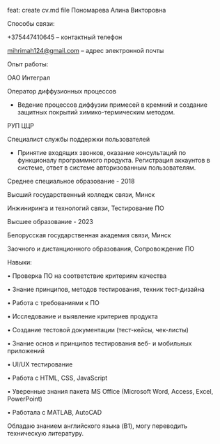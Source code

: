 feat: create cv.md file
Пономарева Алина Викторовна

Способы связи:

+375447410645 – контактный телефон

mihrimah124@gmail.com – адрес электронной почты

Опыт работы:

ОАО Интеграл

Оператор диффузионных процессов

- Ведение процессов диффузии примесей в кремний и создание защитных покрытий химико-термическим методом.
  
РУП ЦЦР

Специалист службы поддержки пользователей

- Принятие входящих звонков, оказание консультаций по функционалу программного продукта. Регистрация аккаунтов в системе, ответ в системе авторизованным пользователям.
  
Среднее специальное образование - 2018

Высший государственный колледж связи, Минск

Инжиниринга и технологий связи, Тестирование ПО

Высшее образование - 2023

Белорусская государственная академия связи, Минск

Заочного и дистанционного образования, Сопровождение ПО

Навыки:

•	Проверка ПО на соответствие критериям качества

•	Знание принципов, методов тестирования, техник тест-дизайна

•	Работа с требованиями к ПО

•	Исследование и выявление критериев продукта

•	Создание тестовой документации (тест-кейсы, чек-листы)

•	Знание основ и принципов тестирования веб- и мобильных приложений

•	UI/UX тестирование

•	Работа c HTML, CSS, JavaScript

•	Уверенные знания пакета MS Office (Microsoft Word, Access, Excel, PowerPoint)

•	Работала с MATLAB, AutoCAD

Обладаю знанием английского языка (B1), могу переводить техническую литературу. 

